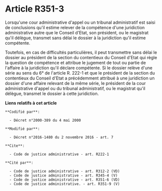 # Article R351-3

Lorsqu'une cour administrative d'appel ou un tribunal administratif est saisi de conclusions qu'il estime relever de la
compétence d'une juridiction administrative autre que le Conseil d'Etat, son président, ou le magistrat qu'il délègue,
transmet sans délai le dossier à la juridiction qu'il estime compétente. 

Toutefois, en cas de difficultés particulières, il peut transmettre sans délai le dossier au président de la section du
contentieux du Conseil d'Etat qui règle la question de compétence et attribue le jugement de tout ou partie de l'affaire à la
juridiction qu'il déclare compétente. Si le dossier relève d'une série au sens du 6° de l'article R. 222-1 et que le
président de la section du contentieux du Conseil d'Etat a précédemment attribué à une juridiction un dossier d'une affaire
relevant de la même série, le président de la cour administrative d'appel ou du tribunal administratif, ou le magistrat qu'il
délègue, transmet le dossier à cette juridiction.

**Liens relatifs à cet article**

	**Codifié par**:

	  - Décret n°2000-389 du 4 mai 2000

	**Modifié par**:

	  - Décret n°2016-1480 du 2 novembre 2016 - art. 7

	**Cite**:

	  - Code de justice administrative - art. R222-1

	**Cité par**:

	  - Code de justice administrative - art. R312-2 (VD)
	  - Code de justice administrative - art. R345-4 (V)
	  - Code de justice administrative - art. R351-6 (VD)
	  - Code de justice administrative. - art. R351-9 (V)

